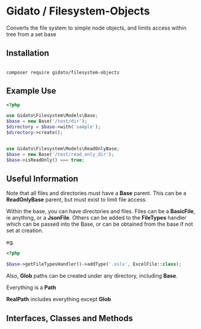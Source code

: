 # Gidato / Filesystem-Objects

Converts the file system to simple node objects, and limits access within tree from a set base

## Installation
```

composer require gidato/filesystem-objects

```

## Example Use

```php
<?php

use Gidato\Filesystem\Models\Base;
$base = new Base('/test/dir');
$directory = $base->with('sample');
$directory->create();


use Gidato\Filesystem\Models\ReadOnlyBase;
$base = new Base('/test/read_only_dir');
$base->isReadOnly() === true;

```

## Useful Information

Note that all files and directories must have a **Base** parent.  This can be a **ReadOnlyBase** parent, but must exist to limit file access.

Within the base, you can have directories and files. Files can be a **BasicFile**, ie anything, or a **JsonFile**.  Others can be added to the **FileTypes** handler which can be passed into the Base, or can be obtained from the base if not set at creation.

eg.

```php
<?php

$base->getFileTypesHandler()->addType('.xslx', ExcelFile::class);

```

Also, **Glob** paths can be created under any directory, including **Base**.

Everything is a **Path**

**RealPath** includes everything except **Glob**


## Interfaces, Classes and Methods
